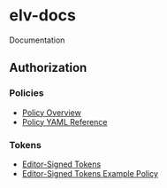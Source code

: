 # elv-docs
Documentation

## Authorization



### Policies

* [Policy Overview](auth/policy/policy-auth.md)
* [Policy YAML Reference](auth/policy/policy-language-reference.yaml)


### Tokens

* [Editor-Signed Tokens](auth/editor_signed_tokens.md)
* [Editor-Signed Tokens Example Policy](auth/common_policies/editor_signed_policy.yaml)
